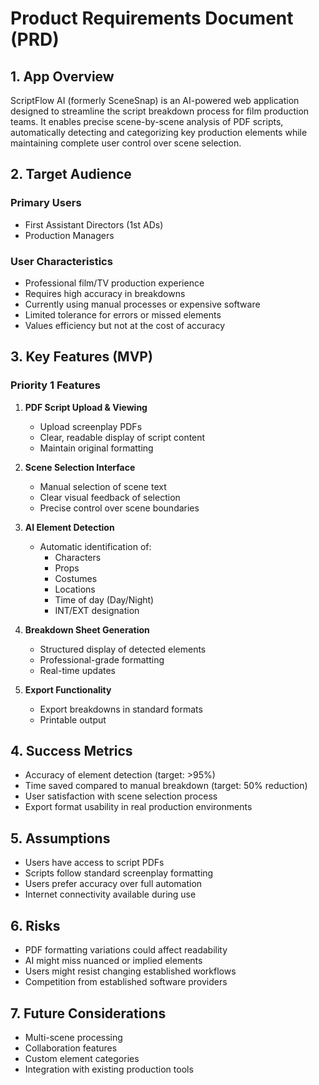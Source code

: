 # Product Requirements Document (PRD)

## 1. App Overview
ScriptFlow AI (formerly SceneSnap) is an AI-powered web application designed to streamline the script breakdown process for film production teams. It enables precise scene-by-scene analysis of PDF scripts, automatically detecting and categorizing key production elements while maintaining complete user control over scene selection.

## 2. Target Audience
### Primary Users
- First Assistant Directors (1st ADs)
- Production Managers

### User Characteristics
- Professional film/TV production experience
- Requires high accuracy in breakdowns
- Currently using manual processes or expensive software
- Limited tolerance for errors or missed elements
- Values efficiency but not at the cost of accuracy

## 3. Key Features (MVP)
### Priority 1 Features
1. **PDF Script Upload & Viewing**
   - Upload screenplay PDFs
   - Clear, readable display of script content
   - Maintain original formatting

2. **Scene Selection Interface**
   - Manual selection of scene text
   - Clear visual feedback of selection
   - Precise control over scene boundaries

3. **AI Element Detection**
   - Automatic identification of:
     - Characters
     - Props
     - Costumes
     - Locations
     - Time of day (Day/Night)
     - INT/EXT designation

4. **Breakdown Sheet Generation**
   - Structured display of detected elements
   - Professional-grade formatting
   - Real-time updates

5. **Export Functionality**
   - Export breakdowns in standard formats
   - Printable output

## 4. Success Metrics
- Accuracy of element detection (target: >95%)
- Time saved compared to manual breakdown (target: 50% reduction)
- User satisfaction with scene selection process
- Export format usability in real production environments

## 5. Assumptions
- Users have access to script PDFs
- Scripts follow standard screenplay formatting
- Users prefer accuracy over full automation
- Internet connectivity available during use

## 6. Risks
- PDF formatting variations could affect readability
- AI might miss nuanced or implied elements
- Users might resist changing established workflows
- Competition from established software providers

## 7. Future Considerations
- Multi-scene processing
- Collaboration features
- Custom element categories
- Integration with existing production tools 